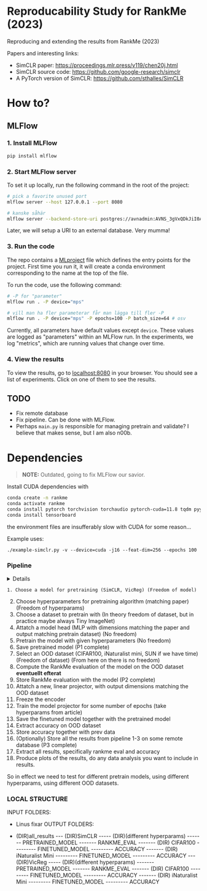 # Reproducability Study for RankMe (2023)
Reproducing and extending the results from RankMe (2023)

Papers and interesting links:

* SimCLR paper: https://proceedings.mlr.press/v119/chen20j.html
* SimCLR source code: https://github.com/google-research/simclr
* A PyTorch version of SimCLR: https://github.com/sthalles/SimCLR

# How to?

## MLFlow

### 1. Install MLFlow

```sh
pip install mlflow
```

### 2. Start MLFlow server

To set it up locally, run the following command in the root of the project:

```sh
# pick a favorite unused port
mlflow server --host 127.0.0.1 --port 8080

# kanske såhär
mlflow server --backend-store-uri postgres://avnadmin:AVNS_3gVxQDkJiI0AmDebBM3@rankme-reprod-rankme.a.aivencloud.com:12005/defaultdb?sslmode=require

```

Later, we will setup a URI to an external database. Very mumma!

### 3. Run the code
The repo contains a [MLproject](MLproject) file which defines the entry points for the project. First time you run it, it will create a conda environment corresponding to the name at the top of the file. 

To run the code, use the following command:

```sh
# -P for "parameter"
mlflow run . -P device="mps"

# vill man ha fler parameterar får man lägga till fler -P
mlflow run . -P device="mps" -P epochs=100 -P batch_size=64 # osv
```

Currently, all parameters have default values except `device`. These values are logged as "parameters" within an MLFlow run. In the experiments, we log "metrics", which are running values that change over time.

### 4. View the results

To view the results, go to [localhost:8080](http://localhost:8080) in your browser. You should see a list of experiments. Click on one of them to see the results.

## TODO

* Fix remote database
* Fix pipeline. Can be done with MLFlow.
* Perhaps `main.py` is responsible for managing pretrain and validate? I believe that makes sense, but I am also n00b.



# Dependencies

> **NOTE:** Outdated, going to fix MLFlow our savior.


Install CUDA dependencies with
```sh
conda create -n rankme
conda activate rankme
conda install pytorch torchvision torchaudio pytorch-cuda=11.8 tqdm pyyaml -c pytorch -c nvidia
conda install tensorboard
```
the environment files are insufferably slow with CUDA for some reason...


Example uses:
```
./example-simclr.py -v --device=cuda -j16 --feat-dim=256 --epochs 100
```

### Pipeline
<summary> 
    <details>Click to expand</details>

    1. Choose a model for pretraining (SimCLR, VicReg) (Freedom of model)
2. Choose hyperparameters for pretraining algorithm (matching paper) (Freedom of hyperparams)
3. Choose a dataset to pretrain with (In theory freedom of dataset, but in practice maybe always Tiny ImageNet)
4. Attatch a model head (MLP with dimensions matching the paper and output matching pretrain dataset) (No freedom)
5. Pretrain the model with given hyperparameters (No freedom)
6. Save pretrained model
(P1 complete)
7. Select an OOD dataset (CIFAR100, iNaturalist mini, SUN if we have time) (Freedom of dataset)
(From here on there is no freedom)
8. Compute the RankMe evaluation of the model on the OOD dataset **eventuellt efterat**
9. Store RankMe evaluation with the model
(P2 complete)
10. Attatch a new, linear projector, with output dimensions matching the OOD dataset
11. Freeze the encoder
12. Train the model projector for some number of epochs (take hyperparams from article)
13. Save the finetuned model together with the pretrained model
14. Extract accuracy on OOD dataset
15. Store accuracy together with prev data
16. (Optionally) Store all the results from pipeline 1-3 on some remote database
(P3 complete)
17. Extract all results, specifically rankme eval and accuracy
18. Produce plots of the results, do any data analysis you want to include in results.

So in effect we need to test for different pretrain models, using different hyperparams, using different OOD datasets.
</summary>



### LOCAL STRUCTURE
INPUT FOLDERS:
- Linus fixar
OUTPUT FOLDERS:

- (DIR)all_results
--- (DIR)SimCLR
----- (DIR)(different hyperparams)
------- PRETRAINED_MODEL
------- RANKME_EVAL
------- (DIR) CIFAR100
--------- FINETUNED_MODEL
--------- ACCURACY
------- (DIR) iNaturalist Mini
--------- FINETUNED_MODEL
--------- ACCURACY
--- (DIR)VicReg
----- (DIR)(different hyperparams)
------- PRETRAINED_MODEL
------- RANKME_EVAL
------- (DIR) CIFAR100
--------- FINETUNED_MODEL
--------- ACCURACY
------- (DIR) iNaturalist Mini
--------- FINETUNED_MODEL
--------- ACCURACY


